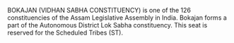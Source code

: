 BOKAJAN (VIDHAN SABHA CONSTITUENCY) is one of the 126 constituencies of the Assam Legislative Assembly in India. Bokajan forms a part of the Autonomous District Lok Sabha constituency. This seat is reserved for the Scheduled Tribes (ST).
